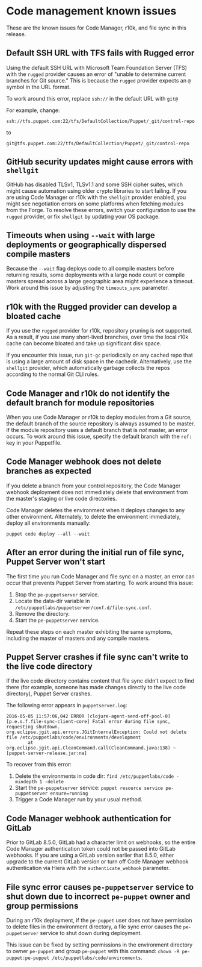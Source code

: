 # Code management known issues

These are the known issues for Code Manager, r10k, and file sync in this release.

## **Default SSH URL with TFS fails with Rugged error**

Using the default SSH URL with Microsoft Team Foundation Server \(TFS\) with the `rugged` provider causes an error of "unable to determine current branches for Git source." This is because the `rugged` provider expects an `@` symbol in the URL format.

To work around this error, replace `ssh://` in the default URL with `git@`

For example, change:

```
ssh://tfs.puppet.com:22/tfs/DefaultCollection/Puppet/_git/control-repo
```

to

```
git@tfs.puppet.com:22/tfs/DefaultCollection/Puppet/_git/control-repo
```

## GitHub security updates might cause errors with `shellgit`

GitHub has disabled TLSv1, TLSv1.1 and some SSH cipher suites, which might cause automation using older crypto libraries to start failing. If you are using Code Manager or r10k with the `shellgit` provider enabled, you might see negotiation errors on some platforms when fetching modules from the Forge. To resolve these errors, switch your configuration to use the `rugged` provider, or fix `shellgit` by updating your OS package.

## Timeouts when using `--wait` with large deployments or geographically dispersed compile masters

Because the `--wait` flag deploys code to all compile masters before returning results, some deployments with a large node count or compile masters spread across a large geographic area might experience a timeout. Work around this issue by adjusting the `timeouts_sync` parameter.

## r10k with the Rugged provider can develop a bloated cache

If you use the `rugged` provider for r10k, repository pruning is not supported. As a result, if you use many short-lived branches, over time the local r10k cache can become bloated and take up significant disk space.

If you encounter this issue, run `git-gc` periodically on any cached repo that is using a large amount of disk space in the cachedir. Alternatively, use the `shellgit` provider, which automatically garbage collects the repos according to the normal Git CLI rules.

## Code Manager and r10k do not identify the default branch for module repositories

When you use Code Manager or r10k to deploy modules from a Git source, the default branch of the source repository is always assumed to be master. If the module repository uses a default branch that is *not* master, an error occurs. To work around this issue, specify the default branch with the `ref:` key in your Puppetfile.

## Code Manager webhook does not delete branches as expected

If you delete a branch from your control repository, the Code Manager webhook deployment does not immediately delete that environment from the master's staging or live code directories.

Code Manager deletes the environment when it deploys changes to any other environment. Alternately, to delete the environment immediately, deploy all environments manually:

```
puppet code deploy --all --wait
```

## After an error during the initial run of file sync, Puppet Server won't start

The first time you run Code Manager and file sync on a master, an error can occur that prevents Puppet Server from starting. To work around this issue:

1.  Stop the `pe-puppetserver` service.
2.  Locate the data-dir variable in `/etc/puppetlabs/puppetserver/conf.d/file-sync.conf`.
3.  Remove the directory.
4.  Start the `pe-puppetserver` service.

Repeat these steps on each master exhibiting the same symptoms, including the master of masters and any compile masters.

## Puppet Server crashes if file sync can't write to the live code directory

If the live code directory contains content that file sync didn’t expect to find there \(for example, someone has made changes directly to the live code directory\), Puppet Server crashes.

The following error appears in `puppetserver.log`:

```
2016-05-05 11:57:06,042 ERROR [clojure-agent-send-off-pool-0] [p.e.s.f.file-sync-client-core] Fatal error during file sync, requesting shutdown.
org.eclipse.jgit.api.errors.JGitInternalException: Could not delete file /etc/puppetlabs/code/environments/development
        at org.eclipse.jgit.api.CleanCommand.call(CleanCommand.java:138) ~[puppet-server-release.jar:na]
```

To recover from this error:

1.  Delete the environments in code dir: `find /etc/puppetlabs/code -mindepth 1 -delete`
2.  Start the `pe-puppetserver` service: `puppet resource service pe-puppetserver ensure=running`
3.  Trigger a Code Manager run by your usual method.

## Code Manager webhook authentication for GitLab

Prior to GitLab 8.5.0, GitLab had a character limit on webhooks, so the entire Code Manager authentication token could not be passed into GitLab webhooks. If you are using a GitLab version earlier that 8.5.0, either upgrade to the current GitLab version or turn off Code Manager webhook authentication via Hiera with the `authenticate_webhook` parameter.

## File sync error causes `pe-puppetserver` service to shut down due to incorrect `pe-puppet` owner and group permissions

During an r10k deployment, if the `pe-puppet` user does not have permission to delete files in the environment directory, a file sync error causes the `pe-puppetserver` service to shut down during deployment.

This issue can be fixed by setting permissions in the environment directory to owner `pe-puppet` and group `pe-puppet` with this command: `chown -R pe-puppet:pe-puppet /etc/puppetlabs/code/environments`.

